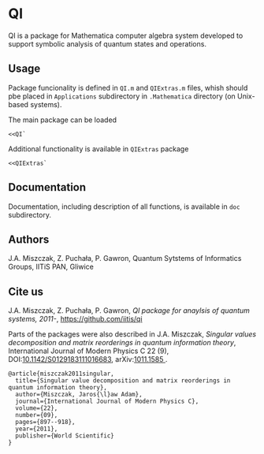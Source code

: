 # QI

QI is a package for Mathematica computer algebra system developed to support symbolic analysis of quantum states and operations.

## Usage

Package funcionality is defined in `QI.m` and `QIExtras.m` files, whish should pbe placed in `Applications` subdirectory in `.Mathematica` directory (on Unix-based systems).

The main package can be loaded
```
<<QI`
```

Additional functionality is available in `QIExtras` package

```
<<QIExtras`
```

## Documentation

Documentation, including description of all functions, is available in `doc` subdirectory.

## Authors

J.A. Miszczak, Z. Puchała, P. Gawron, Quantum Sytstems of Informatics Groups, IITiS PAN, Gliwice

## Cite us


J.A. Miszczak, Z. Puchała, P. Gawron, *QI package for anaylsis of quantum systems, 2011-*, https://github.com/iitis/qi


Parts of the packages were also described in
J.A. Miszczak,  *Singular values decomposition and matrix reorderings in quantum information theory*, International Journal of Modern Physics C 22 (9), DOI:[10.1142/S0129183111016683](https://doi.org/10.1142/S0129183111016683), arXiv:[1011.1585
](https://arxiv.org/abs/1011.1585).

```
@article{miszczak2011singular,
  title={Singular value decomposition and matrix reorderings in quantum information theory},
  author={Miszczak, Jaros{\l}aw Adam},
  journal={International Journal of Modern Physics C},
  volume={22},
  number={09},
  pages={897--918},
  year={2011},
  publisher={World Scientific}
}
```
